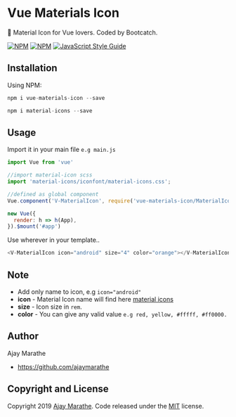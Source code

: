 # Vue Materials Icon
🍺 Material Icon for Vue lovers. Coded by Bootcatch.

[![NPM](https://img.shields.io/npm/v/vue-materials-icon.svg)](https://www.npmjs.com/package/vue-materials-icon)  [![NPM](https://img.shields.io/npm/dt/vue-materials-icon.svg)](https://www.npmjs.com/package/vue-materials-icon) 
[![JavaScript Style Guide](https://img.shields.io/badge/code_style-standard-brightgreen.svg)](https://standardjs.com)


## Installation
Using NPM:
```js
npm i vue-materials-icon --save 

npm i material-icons --save 
```

## Usage
Import it in your main file `e.g main.js`
```js
import Vue from 'vue'

//import material-icon scss
import 'material-icons/iconfont/material-icons.css';

//defined as global component
Vue.component('V-MaterialIcon', require('vue-materials-icon/MaterialIcon').default);

new Vue({
  render: h => h(App),
}).$mount('#app')

```

Use wherever in your template..
```js
<V-MaterialIcon icon="android" size="4" color="orange"></V-MaterialIcon>
```

## Note
- Add only name to icon, e.g `icon="android"`
- **icon** - Material Icon name will find here [material icons](https://material.io/resources/icons/?style=baseline)
- **size** - Icon size in `rem`.
- **color** - You can give any valid value `e.g red, yellow, #fffff, #ff0000.`

## Author

Ajay Marathe

+ https://github.com/ajaymarathe

## Copyright and License

Copyright 2019 [Ajay Marathe](https://github.com/ajaymarathe). Code released under the [MIT](https://github.com/ajaymarathe/vue-fontawesome/blob/master/LICENSE) license.
